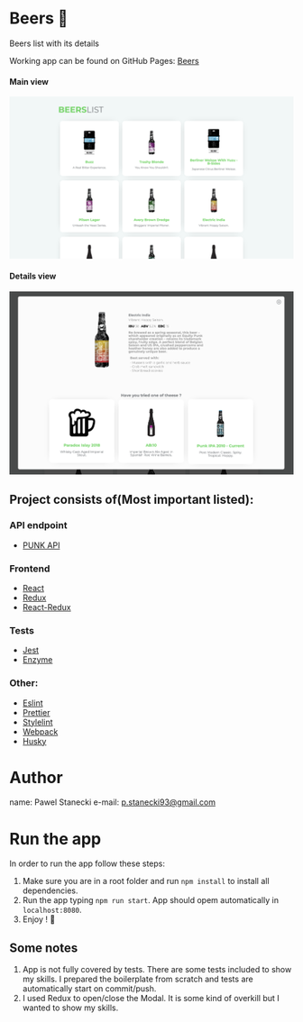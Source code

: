 # Beers 🍺

Beers list with its details

Working app can be found on GitHub Pages: [Beers](https://kendyl93.github.io/Beers)

#### Main view

![Page view](docs/page.png)

#### Details view

![Page view](docs/details.png)

## Project consists of(Most important listed):

### API endpoint

- [PUNK API](https://punkapi.com/)

### Frontend

- [React](https://reactjs.org/)
- [Redux](https://redux.js.org/)
- [React-Redux](https://react-redux.js.org/)

### Tests

- [Jest](https://jestjs.io/)
- [Enzyme](https://airbnb.io/enzyme/)

### Other:

- [Eslint](https://github.com/eslint/eslint)
- [Prettier](https://github.com/prettier/prettier)
- [Stylelint](https://github.com/stylelint/stylelint)
- [Webpack](https://github.com/webpack/webpack)
- [Husky](https://github.com/typicode/husky)

# Author

name: Pawel Stanecki
e-mail: [p.stanecki93@gmail.com](mailto:p.stanecki93@gmail.com)

# Run the app

In order to run the app follow these steps:

1. Make sure you are in a root folder and run `npm install` to install all dependencies.
2. Run the app typing `npm run start`. App should opem automatically in `localhost:8080`.
3. Enjoy ! 🍺

## Some notes

1. App is not fully covered by tests. There are some tests included to show my skills. I prepared the boilerplate from scratch and tests are automatically start on commit/push.
2. I used Redux to open/close the Modal. It is some kind of overkill but I wanted to show my skills.
